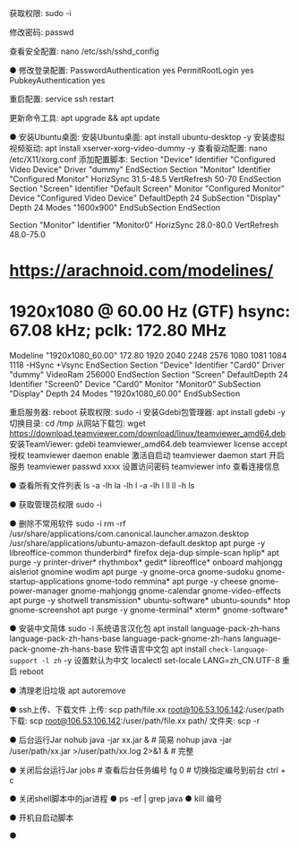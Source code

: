 获取权限: sudo -i

修改密码: passwd

查看安全配置: nano /etc/ssh/sshd_config

● 修改登录配置: 
PasswordAuthentication yes
PermitRootLogin yes
PubkeyAuthentication yes

重启配置: service ssh restart

更新命令工具: apt upgrade && apt update 

● 安装Ubuntu桌面:
安装Ubuntu桌面: apt install ubuntu-desktop -y
安装虚拟视频驱动: apt install xserver-xorg-video-dummy -y
查看驱动配置: nano /etc/X11/xorg.conf
添加配置脚本:
Section "Device"
    Identifier  "Configured Video Device"
    Driver      "dummy"
EndSection
Section "Monitor"
    Identifier  "Configured Monitor"
    HorizSync 31.5-48.5
    VertRefresh 50-70
EndSection
Section "Screen"
    Identifier  "Default Screen"
    Monitor     "Configured Monitor"
    Device      "Configured Video Device"
    DefaultDepth 24
    SubSection "Display"
    Depth 24
    Modes "1600x900"
    EndSubSection
EndSection

Section "Monitor"
  Identifier "Monitor0"
  HorizSync 28.0-80.0
  VertRefresh 48.0-75.0
  # https://arachnoid.com/modelines/
  # 1920x1080 @ 60.00 Hz (GTF) hsync: 67.08 kHz; pclk: 172.80 MHz
  Modeline "1920x1080_60.00" 172.80 1920 2040 2248 2576 1080 1081 1084 1118 -HSync +Vsync
EndSection
Section "Device"
  Identifier "Card0"
  Driver "dummy"
  VideoRam 256000
EndSection
Section "Screen"
  DefaultDepth 24
  Identifier "Screen0"
  Device "Card0"
  Monitor "Monitor0"
  SubSection "Display"
    Depth 24
    Modes "1920x1080_60.00"
EndSubSection


重启服务器: reboot
获取权限: sudo -i 
安装Gdebi包管理器: apt install gdebi -y
切换目录: cd /tmp
从网站下载包: wget https://download.teamviewer.com/download/linux/teamviewer_amd64.deb
安装TeamViewer: gdebi teamviewer_amd64.deb
teamviewer license accept 授权
teamviewer daemon enable 激活自启动
teamviewer daemon start 开启服务
teamviewer passwd xxxx 设置访问密码
teamviewer info 查看连接信息

● 查看所有文件列表 
  ls -a -lh
  la -lh
  l -a -lh
  l
  ll
  ll -h
  ls

● 获取管理员权限 sudo -i 

● 删除不常用软件
sudo -i
rm -rf /usr/share/applications/com.canonical.launcher.amazon.desktop /usr/share/applications/ubuntu-amazon-default.desktop
apt purge -y libreoffice-common thunderbird* firefox deja-dup simple-scan hplip* 
apt purge -y printer-driver* rhythmbox* gedit* libreoffice* onboard mahjongg aisleriot gnomine wodim 
apt purge -y gnome-orca gnome-sudoku gnome-startup-applications gnome-todo remmina*
apt purge -y cheese gnome-power-manager gnome-mahjongg gnome-calendar gnome-video-effects 
apt purge -y shotwell transmission* ubuntu-software* ubuntu-sounds* htop gnome-screenshot
apt purge -y gnome-terminal* xterm* gnome-software*

● 安装中文简体
sudo -i
系统语言汉化包 apt install language-pack-zh-hans language-pack-zh-hans-base language-pack-gnome-zh-hans language-pack-gnome-zh-hans-base
软件语言中文包 apt install `check-language-support -l zh` -y
设置默认为中文 localectl set-locale LANG=zh_CN.UTF-8
重启 reboot

● 清理老旧垃圾
apt autoremove

● ssh上传、下载文件
上传:  scp path/file.xx root@106.53.106.142:/user/path
下载:  scp root@106.53.106.142:/user/path/file.xx path/
文件夹: scp -r 

● 后台运行Jar
nohub java -jar xx.jar &  # 简易
nohup java -jar /user/path/xx.jar >/user/path/xx.log 2>&1 & # 完整

● 关闭后台运行Jar
jobs # 查看后台任务编号
fg 0 # 切换指定编号到前台
ctrl + c

● 关闭shell脚本中的jar进程
● ps -ef | grep java
● kill 编号

● 开机自启动脚本

●

